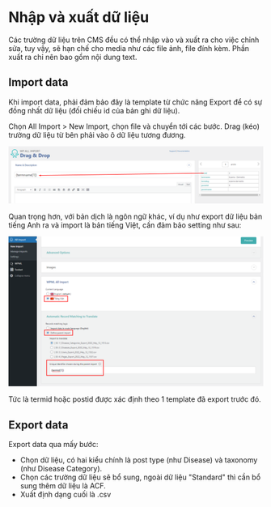 # Nhập và xuất dữ liệu

Các trường dữ liệu trên CMS đều có thể nhập vào và xuất ra cho việc chỉnh sửa, tuy vậy, sẽ hạn chế cho media như các file ảnh, file đính kèm. Phần xuất ra chỉ nên bao gồm nội dung text.

## Import data

Khi import data, phải đảm bảo đây là template từ chức năng Export để có sự đồng nhất dữ liệu (đối chiếu id của bản ghi dữ liệu).

Chọn All Import > New Import, chọn file và chuyển tới các bước. Drag (kéo)  trường dữ liệu từ bên phải vào ô dữ liệu tương đương.

![Kéo ô tương ứng để nhập dữ liệu](wpml-import-field.png)

Quan trọng hơn, với bản dịch là ngôn ngữ khác, ví dụ như export dữ liệu bản tiếng Anh ra và import là bản tiếng Việt, cần đảm bảo setting như sau:

![Đồng bộ WPML qua id của bản dịch](wpml-import-disease-category.png)

Tức là termid hoặc postid được xác định theo 1 template đã export trước đó.

## Export data

Export data qua mấy bước:

- Chọn dữ liệu, có hai kiểu chính là post type (như Disease) và taxonomy (như Disease Category).
- Chọn các trường dữ liệu sẽ bổ sung, ngoài dữ liệu "Standard" thì cần bổ sung thêm dữ liệu là ACF.
- Xuất định dạng cuối là .csv
